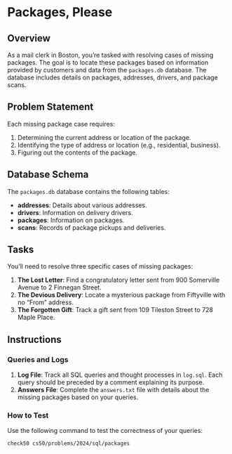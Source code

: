 # Packages, Please

## Overview

As a mail clerk in Boston, you’re tasked with resolving cases of missing packages. The goal is to locate these packages based on information provided by customers and data from the `packages.db` database. The database includes details on packages, addresses, drivers, and package scans.

## Problem Statement

Each missing package case requires:
1. Determining the current address or location of the package.
2. Identifying the type of address or location (e.g., residential, business).
3. Figuring out the contents of the package.

## Database Schema

The `packages.db` database contains the following tables:

- **addresses**: Details about various addresses.
- **drivers**: Information on delivery drivers.
- **packages**: Information on packages.
- **scans**: Records of package pickups and deliveries.

## Tasks

You’ll need to resolve three specific cases of missing packages:

1. **The Lost Letter**: Find a congratulatory letter sent from 900 Somerville Avenue to 2 Finnegan Street.
2. **The Devious Delivery**: Locate a mysterious package from Fiftyville with no “From” address.
3. **The Forgotten Gift**: Track a gift sent from 109 Tileston Street to 728 Maple Place.

## Instructions

### Queries and Logs

1. **Log File**: Track all SQL queries and thought processes in `log.sql`. Each query should be preceded by a comment explaining its purpose.
2. **Answers File**: Complete the `answers.txt` file with details about the missing packages based on your queries.

### How to Test

Use the following command to test the correctness of your queries:

```sh
check50 cs50/problems/2024/sql/packages
